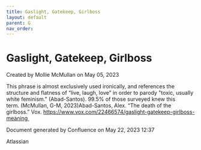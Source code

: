 ```yaml
---
title: Gaslight, Gatekeep, Girlboss
layout: default
parent: G
nav_order:
---
```


# Gaslight, Gatekeep, Girlboss

Created by  Mollie McMullan on May 05, 2023

This phrase is almost exclusively used ironically, and references the structure and flatness of “live, laugh, love” in order to parody &quot;toxic, usually white feminism.&quot; (Abad-Santos). 99.5% of those surveyed knew this term. (McMullan, G-M, 2023)Abad-Santos, Alex. “The death of the girlboss.” Vox. https://www.vox.com/22466574/gaslight-gatekeep-girlboss-meaning 

Document generated by Confluence on May 22, 2023 12:37

Atlassian
